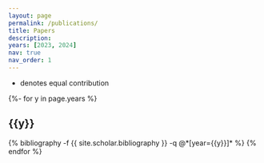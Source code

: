 ```yaml
---
layout: page
permalink: /publications/
title: Papers
description: 
years: [2023, 2024]
nav: true
nav_order: 1
---
```

<!-- _pages/publications.md -->
<div class="publications">

* denotes equal contribution

{%- for y in page.years %}
  <h2 class="year">{{y}}</h2>
  {% bibliography -f {{ site.scholar.bibliography }} -q @*[year={{y}}]* %}
{% endfor %}


</div>

